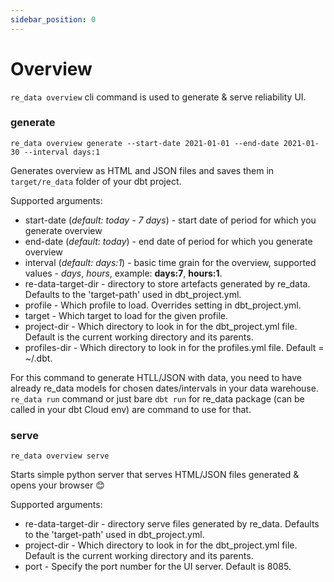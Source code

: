 ```yaml
---
sidebar_position: 0
---
```


# Overview

`re_data overview` cli command is used to generate & serve reliability UI. 

### generate
```
re_data overview generate --start-date 2021-01-01 --end-date 2021-01-30 --interval days:1
```

Generates overview as HTML and JSON files and saves them in `target/re_data` folder of your dbt project. 

Supported arguments:
- start-date (*default: today - 7 days*) - start date of period for which you generate overview
- end-date (*default: today*) - end date of period for which you generate overview
- interval (*default: days:1*) - basic time grain for the overview, supported values - *days*, *hours*, example: **days:7**, **hours:1**.
- re-data-target-dir - directory to store artefacts generated by re_data. Defaults to the 'target-path' used in dbt_project.yml.
- profile - Which profile to load. Overrides setting in dbt_project.yml.
- target - Which target to load for the given profile.
- project-dir - Which directory to look in for the dbt_project.yml file. Default is the current working directory and its parents.
- profiles-dir - Which directory to look in for the profiles.yml file. Default = ~/.dbt.

For this command to generate HTLL/JSON with data, you need to have already re_data models for chosen dates/intervals in your data warehouse. `re_data run` command or just bare `dbt run` for re_data package (can be called in your dbt Cloud env) are command to use for that.
### serve

```
re_data overview serve
```

Starts simple python server that serves HTML/JSON files generated & opens your browser 😊

Supported arguments:
- re-data-target-dir - directory serve files generated by re_data. Defaults to the 'target-path' used in dbt_project.yml.
- project-dir - Which directory to look in for the dbt_project.yml file. Default is the current working directory and its parents.
- port - Specify the port number for the UI server. Default is 8085.
